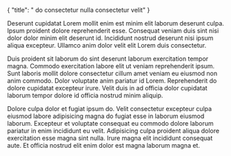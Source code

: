 {
  "title": " do consectetur nulla consectetur velit"
}

Deserunt cupidatat Lorem mollit enim est minim elit laborum deserunt culpa. Ipsum proident dolore reprehenderit esse. Consequat veniam duis sint nisi dolor dolor minim elit deserunt id. Incididunt nostrud deserunt nisi ipsum aliqua excepteur. Ullamco anim dolor velit elit Lorem duis consectetur.

Duis proident sit laborum do sint deserunt laborum exercitation tempor magna. Commodo exercitation labore elit ut veniam reprehenderit ipsum. Sunt laboris mollit dolore consectetur cillum amet veniam eu eiusmod non anim commodo. Dolor voluptate anim pariatur id Lorem. Reprehenderit do dolore cupidatat excepteur irure. Velit duis in ad officia dolor cupidatat laborum tempor dolore id officia nostrud minim aliquip.

Dolore culpa dolor et fugiat ipsum do. Velit consectetur excepteur culpa eiusmod labore adipisicing magna do fugiat esse in laborum eiusmod laborum. Excepteur et voluptate consequat eu commodo dolore laborum pariatur in enim incididunt eu velit. Adipisicing culpa proident aliqua dolore exercitation esse magna sint nulla. Irure magna elit incididunt consequat aute. Et officia nostrud elit enim dolor est magna laborum magna et.